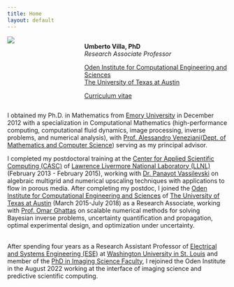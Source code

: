 ```yaml
---
title: Home
layout: default
---
```


<div id="twosided">
<div id="left" style="float: left; max-width: 30%;border: 10px"> 
    <img src="images/profile.jpg" />
</div>
<div id="right" style="float: right; width: 65%; vertical-align: middle;">
<p> <b>Umberto Villa, PhD</b> <br> <em>Research Associate Professor</em> </p>
<p> <a href="https://oden.utexas.edu" target="blank">Oden Institute for Computational Engineering and Sciences</a><br>
<a href="https://utexas.edu" target="blank">The University of Texas at Austin</a></p>
<p> <a href="files/UmbertoVilla_cv.pdf">Curriculum vitae </a> </p>
</div>
</div>
<div id="clearer" style="clear: both"> </div>

I obtained my Ph.D. in Mathematics from [Emory University](http://emory.edu/) in December 2012 with a specialization in Computational Mathematics (high-performance computing, computational fluid dynamics, image processing, inverse problems, and numerical analysis), with [Prof. Alessandro Veneziani](http://mathcs.emory.edu/~ale)([Dept. of Mathematics and Computer Science](http://www.mathcs.emory.edu/)) serving as my principal advisor.

I completed my postdoctoral training at the [Center for Applied Scientific Computing (CASC)](http://computation.llnl.gov/casc/) of [Lawrence Livermore National Laboratory (LLNL)](https://llnl.gov/) (February 2013 - February 2015), working with [Dr. Panayot Vassilevski](http://people.llnl.gov/vassilevski1) on algebraic multigrid and numerical upscaling techniques with applications to flow in porous media. After completing my postdoc, I joined the [Oden Institute for Computational Engineering and Sciences](http://oden.utexas.edu/) of [The University of Texas at Austin](http://utexas.edu/) (March 2015-July 2018) as a Research Associate, working with [Prof. Omar Ghattas](http://users.oden.utexas.edu/~omar) on scalable numerical methods for solving Bayesian inverse problems, uncertainty quantification and propagation, optimal experimental design, and optimization under uncertainty.<br><br>

After spending four years as a Research Assistant Professor of [Electrical and Systems Engineering (ESE)](https://ese.wustl.edu/Pages/default.aspx) at [Washington University in St. Louis](https://wustl.edu) and member of the [PhD in Imaging Science Faculty](https://engineering.wustl.edu/departments-faculty/interdisciplinary-degree-programs/imaging-science/Pages/default.aspx), I rejoined the Oden Institute in the August 2022 working at the interface of imaging science and predictive scientific computing.<br>
